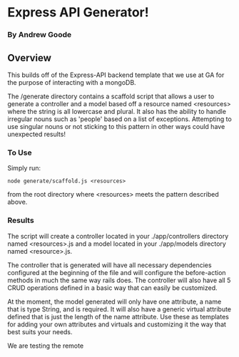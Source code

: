 # Express API Generator!

### By Andrew Goode

## Overview

This builds off of the Express-API backend template that we use at GA for the
purpose of interacting with a mongoDB.

The /generate directory contains a scaffold script that allows a user to
generate a controller and a model based off a resource named \<resources\> where
the string is all lowercase and plural.  It also has the ability to handle
irregular nouns such as 'people' based on a list of exceptions.  Attempting
to use singular nouns or not sticking to this pattern in other ways could
have unexpected results!

### To Use

Simply run:

```node
node generate/scaffold.js <resources>
```
from the root directory where \<resources\> meets the pattern described above.

### Results

The script will create a controller located in your ./app/controllers directory
named \<resources\>.js and a model located in your ./app/models directory named
\<resource\>.js.

The controller that is generated will have all necessary dependencies configured
at the beginning of the file and will configure the before-action methods in
much the same way rails does.  The controller will also have all 5 CRUD
operations defined in a basic way that can easily be customized.

At the moment, the model generated will only have one attribute, a name that is
type String, and is required.  It will also have a generic virtual attribute
defined that is just the length of the name attribute.  Use these as templates
for adding your own attributes and virtuals and customizing it the way that
best suits your needs.

We are testing the remote
